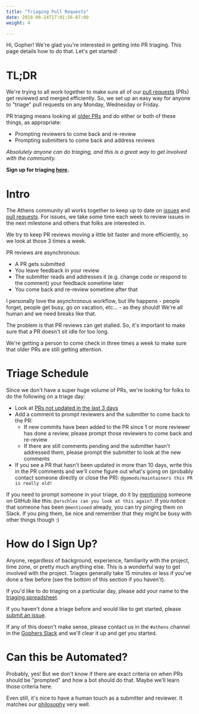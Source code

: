 ```yaml
---
title: "Triaging Pull Requests"
date: 2018-08-24T17:01:56-07:00
weight: 4

---
```


Hi, Gopher! We're glad you're interested in getting into PR triaging. This page details how to do that. Let's get started!

# TL;DR

We're trying to all work together to make sure all of our [pull requests](https://github.com/leimeng-go/athens/pulls) (PRs) get reviewed and merged efficiently. So, we set up an easy way for anyone to "triage" pull requests on any Monday, Wednesday or Friday. 

PR triaging means looking at [older PRs](https://github.com/leimeng-go/athens/pulls?q=is%3Apr+is%3Aopen+sort%3Aupdated-asc) and do either or both of these things, as appropriate:

- Prompting reviewers to come back and re-review
- Prompting submitters to come back and address reviews  

_Absolutely anyone can do triaging, and this is a great way to get involved with the community._

**Sign up for triaging [here](https://docs.google.com/spreadsheets/d/1EVUSJc7xm1hXXatzCmp9e8XFsJuW8Uiui5MNkt6ijvw/edit?usp=sharing).**


# Intro

The Athens community all works together to keep up to date on [issues](https://github.com/leimeng-go/athens/issues) and [pull requests](https://github.com/leimeng-go/athens/pulls). For issues, we take some time each week to review issues in the next milestone and others that folks are interested in.

We try to keep PR reviews moving a little bit faster and more efficiently, so we look at those 3 times a week.

PR reviews are asynchronous:

- A PR gets submitted
- You leave feedback in your review
- The submitter reads and addresses it (e.g. change code or respond to the comment) your feedback sometime later
- You come back and re-review sometime after that

I personally love the asynchronous workflow, but life happens - people forget, people get busy, go on vacation, etc... - as they should! We're all human and we need breaks like that.

The problem is that PR reviews can get stalled. So, it's important to make sure that a PR doesn't sit idle for too long.

We're getting a person to come check in three times a week to make sure that older PRs are still getting attention.

# Triage Schedule

Since we don't have a super huge volume of PRs, we're looking for folks to do the following on a triage day:

- Look at [PRs not updated in the last 3 days](https://github.com/leimeng-go/athens/pulls?q=is%3Apr+is%3Aopen+sort%3Aupdated-asc)
- Add a comment to prompt reviewers and the submitter to come back to the PR:
    - If new commits have been added to the PR since 1 or more reviewer has done a review, please prompt those reviewers to come back and re-review
    - If there are still comments pending and the submitter hasn't addressed them, please prompt the submitter to look at the new comments
- If you see a PR that hasn't been updated in more than 10 days, write this in the PR comments and we'll come figure out what's going on (probably contact someone directly or close the PR):
    ```@gomods/maintainers this PR is really old!```

If you need to prompt someone in your triage, do it by [mentioning](https://blog.github.com/2011-03-23-mention-somebody-they-re-notified/) someone on GitHub like this: `@arschles can you look at this again?`. If you notice that someone has been `@mentioned` already, you can try pinging them on Slack. If you ping them, be nice and remember that they might be busy with other things though :)

# How do I Sign Up?

Anyone, regardless of background, experience, familiarity with the project, time zone, or pretty much anything else. This is a wonderful way to get involved with the project. Triages generally take 15 minutes or less if you've done a few before (see the bottom of this section if you haven't).

If you'd like to do triaging on a particular day, please add your name to the [triaging spreadsheet](https://docs.google.com/spreadsheets/d/1EVUSJc7xm1hXXatzCmp9e8XFsJuW8Uiui5MNkt6ijvw/edit?usp=sharing).

If you haven't done a triage before and would like to get started, please [submit an issue](https://github.com/leimeng-go/athens/issues/new?template=first_triage.md).

If any of this doesn't make sense, please contact us in the `#athens` channel in the [Gophers Slack](https://invite.slack.golangbridge.org/) and we'll clear it up and get you started.

# Can this be Automated?

Probably, yes! But we don't know if there are exact criteria on when PRs should be "prompted" and how a bot should do that. Maybe we'll learn those criteria here.

Even still, it's nice to have a human touch as a submitter and reviewer. It matches our [philosophy](https://github.com/leimeng-go/athens/blob/main/PHILOSOPHY.md) very well.
